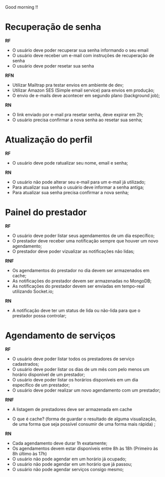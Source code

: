 
[//]: <> (*RF* - Requisitos funcionais - funcionalidades que teremos.)

[//]: <> (*RNF* - Requisitos não funcionais - requisitos voltados pra parte técnica, qual lib, banco de dados vamos utilizar etc... Algo que escolhemos utilizar, ex: o envio de email precisa ser feito utilizando a biblioteca nodemailer... )

[//]: <> (*RN* - Regras de negócio)


Good morning !!
# Recuperação de senha

**RF**

- O usuário deve poder recuperar sua senha informando o seu email
- O usuário deve receber um e-mail com instruções de recuperação de senha
- O usuário deve poder resetar sua senha

**RFN**

- Utilizar Mailtrap pra testar envios em ambiente de dev;
- Utilizar Amazon SES (Simple email service) para envios em produção;
- O envio de e-mails deve acontecer em segundo plano (background job);


**RN**

- O link enviado por e-mail pra resetar senha, deve expirar em 2h;
- O usuário precisa confirmar a nova senha ao resetar sua senha;



# Atualização do perfil

**RF**

- O usuário deve pode ratualizar seu nome, email e senha;

**RN**

- O usuário não pode alterar seu e-mail para um e-mail já utilizado;
- Para atualizar sua senha o usuário deve informar a senha antiga;
- Para atualizar sua senha precisa confirmar a nova senha;



# Painel do prestador

**RF**

- O usuário deve poder listar seus agendamentos de um dia específico;
- O prestador deve receber uma notificação sempre que houver um novo agendamento;
- O prestador deve poder vizualizar as notificações não lidas;

**RNF**

- Os agendamentos do prestador no dia devem ser armazenados em cache;
- As notificações do prestador devem ser armazenadas no MongoDB;
- As notificações do prestador devem ser enviadas em tempo-real utilizando Socket.io;


**RN**

- A notificação deve ter um status de lida ou não-lida para que o prestador possa controlar;


# Agendamento de serviços

**RF**

- O usuário deve poder listar todos os prestadores de serviço cadastrados;
- O usuário deve poder listar os dias de um mês com pelo menos um horário disponível de um prestador;
- O usuário deve poder listar os horários disponíveis em um dia específico de um prestador;
- O usuário deve poder realizar um novo agendamento com um prestador;

**RNF**

- A listagem de prestadores deve ser armazenada em cache

- O que é cache?
(forma de guardar o resultado de alguma visualização, de uma forma que seja possível consumir de uma forma mais rápida) ;


**RN**

- Cada agendamento deve durar 1h exatamente;
- Os agendamentos devem estar disponíveis entre 8h às 18h (Primeiro às 8h último às 17h)
- O usuário não pode agendar em um horário já ocupado;
- O usuário não pode agendar em um horário que já passou;
- O usuário não pode agendar serviços consigo mesmo;

